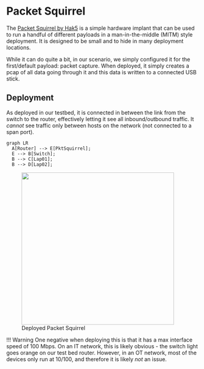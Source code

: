 # Packet Squirrel

The [Packet Squirrel by Hak5](https://hak5.org/products/packet-squirrel) is a simple hardware implant that can be used to run a handful of different payloads in a man-in-the-middle (MITM) style deployment. It is designed to be small and to hide in many deployment locations.

While it can do quite a bit, in our scenario, we simply configured it for the first/default payload: packet capture. When deployed, it simply creates a pcap of all data going through it and this data is written to a connected USB stick. 

## Deployment
As deployed in our testbed, it is connected in between the link from the switch to the router, effectively letting it see all inbound/outbound traffic. It *cannot* see traffic only between hosts on the network (not connected to a span port).

```mermaid
graph LR
  A[Router] --> E[PktSquirrel];
  E --> B[Switch];
  B --> C[Lap01];
  B --> D[Lap02];
```

<figure>
  <img src="/images/squirrel.jpg" width="400" />
  <figcaption>Deployed Packet Squirrel</figcaption>
</figure>

!!! Warning
    One negative when deploying this is that it has a max interface speed of 100 Mbps. On an IT network, this is likely obvious - the switch light goes orange on our test bed router. However, in an OT network, most of the devices only run at 10/100, and therefore it is likely _not_ an issue.
